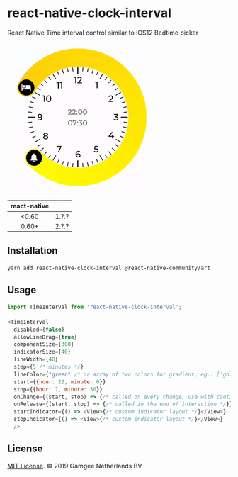 # react-native-clock-interval

React Native Time interval control similar to iOS12 Bedtime picker

![example](clock-interval.gif)

| react-native |  |
|:------------:|:-----:|
| <0.60 | 1.?.? |
| 0.60+ | 2.?.? |

## Installation

`yarn add react-native-clock-interval @react-native-community/art`

## Usage

```js
import TimeInterval from 'react-native-clock-interval';

<TimeInterval
  disabled={false}
  allowLineDrag={true}
  componentSize={300}
  indicatorSize={40}
  lineWidth={40}
  step={5 /* minutes */}
  lineColor={"green" /* or array of two colors for gradient, eg.: ['gold', 'yellow']*/}
  start={{hour: 22, minute: 0}}
  stop={{hour: 7, minute: 30}}
  onChange={(start, stop) => {/* called on every change, use with caution */}}
  onRelease={(start, stop) => {/* called in the end of interaction */}}
  startIndicator={() => <View>{/* custom indicator layout */}</View>}
  stopIndicator={() => <View>{/* custom indicator layout */}</View>}
  />
```

## License

[MIT License](http://opensource.org/licenses/mit-license.html). © 2019 Gamgee Netherlands BV
